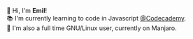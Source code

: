 👋 Hi, I'm **Emil**!  
📚 I'm currently learning to code in Javascript [@Codecademy](https://codecademy.com).  
🐧 I'm also a full time GNU/Linux user, currently on Manjaro.
